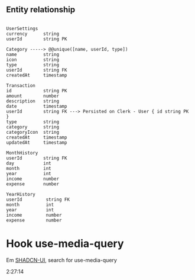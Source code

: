 ## Entity relationship

```

UserSettings
currency      string
userId        string PK

Category -----> @@unique([name, userId, type])
name          string
icon          string
type          string
userId        string FK
createdAt     timestamp

Transaction
id            string PK
amount        number
description   string
date          timestamp
userId        string FK ---> Persisted on Clerk - User { id string PK }
type          string
category      string
categoryIcon  string
createdAt     timestamp
updatedAt     timestamp

MonthHistory
userId        string FK
day           int
month         int
year          int
income        number
expense       number

YearHistory
userId         string FK
month          int
year           int
income         number
expense        number
```

# Hook use-media-query

Em [SHADCN-UI](https://github.com/shadcn-ui), search for use-media-query

2:27:14
